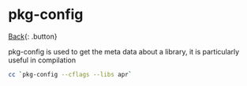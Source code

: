 # pkg-config

[Back](../index.md#pkg-config){: .button}

pkg-config is used to get the meta data about a library, it is particularly useful in compilation

```sh
cc `pkg-config --cflags --libs apr`
```
